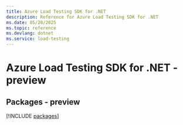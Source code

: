 ```yaml
---
title: Azure Load Testing SDK for .NET
description: Reference for Azure Load Testing SDK for .NET
ms.date: 05/28/2025
ms.topic: reference
ms.devlang: dotnet
ms.service: load-testing
---
```

# Azure Load Testing SDK for .NET - preview
## Packages - preview
[!INCLUDE [packages](load-testing-index.md)]